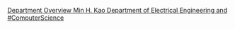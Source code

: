 [Department Overview   Min H. Kao Department of Electrical Engineering and #ComputerScience](https://qi.tc/qi/119523)